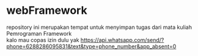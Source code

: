# webFramework
repository ini merupakan tempat untuk menyimpan tugas dari mata kuliah Pemrograman Framework  
kalo mau copas izin dulu yak https://api.whatsapp.com/send/?phone=6288286095831&text&type=phone_number&app_absent=0
